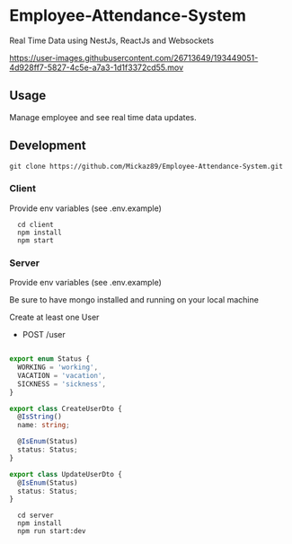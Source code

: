 # Employee-Attendance-System
Real Time Data using NestJs, ReactJs and Websockets



https://user-images.githubusercontent.com/26713649/193449051-4d928ff7-5827-4c5e-a7a3-1d1f3372cd55.mov


## Usage

  Manage employee and see real time data updates.

## Development

   ``` git clone https://github.com/Mickaz89/Employee-Attendance-System.git ```
   ### Client
   Provide env variables (see .env.example)

      cd client
      npm install
      npm start


   ### Server
   Provide env variables (see .env.example)

   Be sure to have mongo installed and running on your local machine
   
   Create at least one User 
   

- POST /user
```typescript

export enum Status {
  WORKING = 'working',
  VACATION = 'vacation',
  SICKNESS = 'sickness',
}

export class CreateUserDto {
  @IsString()
  name: string;

  @IsEnum(Status)
  status: Status;
}

export class UpdateUserDto {
  @IsEnum(Status)
  status: Status;
}
```

      cd server
      npm install
      npm run start:dev

